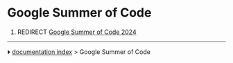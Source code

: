 # Google Summer of Code
1.  REDIRECT [Google Summer of Code 2024](Google_Summer_of_Code_2024.md)



---
⏵ [documentation index](../README.md) > Google Summer of Code
